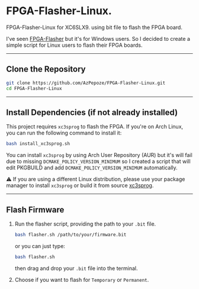 # FPGA-Flasher-Linux.

FPGA-Flasher-Linux for XC6SLX9. using bit file to flash the FPGA board.

I've seen [FPGA-Flasher](https://github.com/thanatath/FPGA-Flasher) but it's for Windows users. So I decided to create a simple script for Linux users to flash their FPGA boards.

---

## Clone the Repository

```bash
git clone https://github.com/AzPepoze/FPGA-Flasher-Linux.git
cd FPGA-Flasher-Linux
```

---

## Install Dependencies (if not already installed)

This project requires `xc3sprog` to flash the FPGA.
If you're on Arch Linux, you can run the following command to install it:

```bash
bash install_xc3sprog.sh
```

You can install `xc3sprog` by using Arch User Repository (AUR) but it's will fail due to missing `DCMAKE_POLICY_VERSION_MINIMUM` so I created a script that will edit PKGBUILD and add `DCMAKE_POLICY_VERSION_MINIMUM` automatically.

⚠️ If you are using a different Linux distribution, please use your package manager to install `xc3sprog` or build it from source [xc3sprog](https://github.com/xtrx-sdr/xc3sprog).

---

## Flash Firmware

1. Run the flasher script, providing the path to your `.bit` file.

     ```bash
     bash flasher.sh /path/to/your/firmware.bit
     ```

     or you can just type:

     ```bash
     bash flasher.sh
     ```

     then drag and drop your `.bit` file into the terminal.

2. Choose if you want to flash for `Temporary` or `Permanent`.
